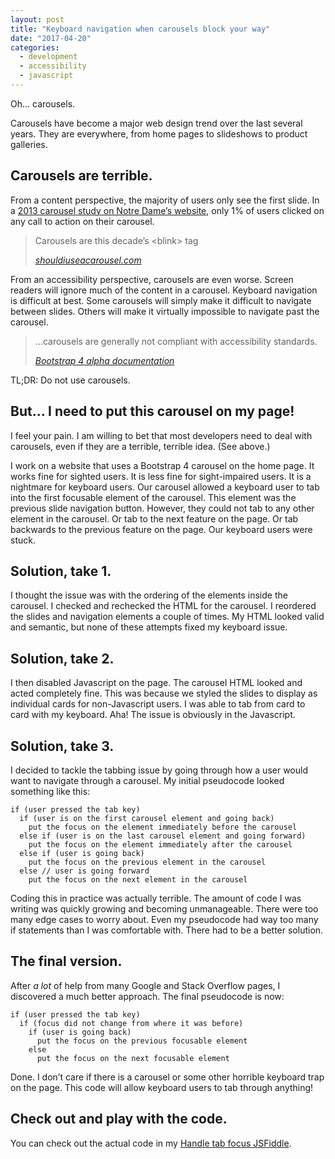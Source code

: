 ```yaml
---
layout: post
title: "Keyboard navigation when carousels block your way"
date: "2017-04-20"
categories:
  - development
  - accessibility
  - javascript
---
```


Oh... carousels.

Carousels have become a major web design trend over the last several years. They are everywhere, from home pages to slideshows to product galleries.

## Carousels are terrible.

From a content perspective, the majority of users only see the first slide. In a [2013 carousel study on Notre Dame’s website](https://erikrunyon.com/2013/01/carousel-stats/), only 1% of users clicked on any call to action on their carousel.

<blockquote>
  <p>Carousels are this decade’s &lt;blink&gt; tag</p>
  <cite><a href="http://shouldiuseacarousel.com/">shouldiuseacarousel.com</a></cite>
</blockquote>

From an accessibility perspective, carousels are even worse. Screen readers will ignore much of the content in a carousel. Keyboard navigation is difficult at best. Some carousels will simply make it difficult to navigate between slides. Others will make it virtually impossible to navigate past the carousel.

<blockquote>
  <p>...carousels are generally not compliant with accessibility standards.</p>
  <cite><a href="https://v4-alpha.getbootstrap.com/components/carousel/">Bootstrap 4 alpha documentation</a></cite>
</blockquote>

TL;DR: Do not use carousels.

## But... I need to put this carousel on my page!

I feel your pain. I am willing to bet that most developers need to deal with carousels, even if they are a terrible, terrible idea. (See above.)

I work on a website that uses a Bootstrap 4 carousel on the home page. It works fine for sighted users. It is less fine for sight-impaired users. It is a nightmare for keyboard users. Our carousel allowed a keyboard user to tab into the first focusable element of the carousel. This element was the previous slide navigation button. However, they could not tab to any other element in the carousel. Or tab to the next feature on the page. Or tab backwards to the previous feature on the page. Our keyboard users were stuck.

## Solution, take 1.

I thought the issue was with the ordering of the elements inside the carousel. I checked and rechecked the HTML for the carousel. I reordered the slides and navigation elements a couple of times. My HTML looked valid and semantic, but none of these attempts fixed my keyboard issue.

## Solution, take 2.

I then disabled Javascript on the page. The carousel HTML looked and acted completely fine. This was because we styled the slides to display as individual cards for non-Javascript users. I was able to tab from card to card with my keyboard. Aha! The issue is obviously in the Javascript.

## Solution, take 3.

I decided to tackle the tabbing issue by going through how a user would want to navigate through a carousel. My initial pseudocode looked something like this:

```
if (user pressed the tab key)
  if (user is on the first carousel element and going back)
    put the focus on the element immediately before the carousel
  else if (user is on the last carousel element and going forward)
    put the focus on the element immediately after the carousel
  else if (user is going back)
    put the focus on the previous element in the carousel
  else // user is going forward
    put the focus on the next element in the carousel
```

Coding this in practice was actually terrible. The amount of code I was writing was quickly growing and becoming unmanageable. There were too many edge cases to worry about. Even my pseudocode had way too many if statements than I was comfortable with. There had to be a better solution.

## The final version.

After _a lot_ of help from many Google and Stack Overflow pages, I discovered a much better approach. The final pseudocode is now:

```
if (user pressed the tab key)
  if (focus did not change from where it was before)
    if (user is going back)
      put the focus on the previous focusable element
    else
      put the focus on the next focusable element
```

Done. I don’t care if there is a carousel or some other horrible keyboard trap on the page. This code will allow keyboard users to tab through anything!

## Check out and play with the code.

You can check out the actual code in my [Handle tab focus JSFiddle](https://jsfiddle.net/jonihalabi/o4ps8Lsq/).
